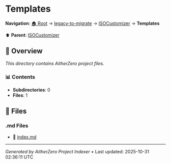# Templates

**Navigation**: [🏠 Root](../../../index.md) → [legacy-to-migrate](../../index.md) → [ISOCustomizer](../index.md) → **Templates**

⬆️ **Parent**: [ISOCustomizer](../index.md)

## 📖 Overview

*This directory contains AitherZero project files.*

### 📊 Contents

- **Subdirectories**: 0
- **Files**: 1

## 📄 Files

### .md Files

- 📝 [index.md](./index.md)

---

*Generated by AitherZero Project Indexer* • Last updated: 2025-10-31 02:36:11 UTC

